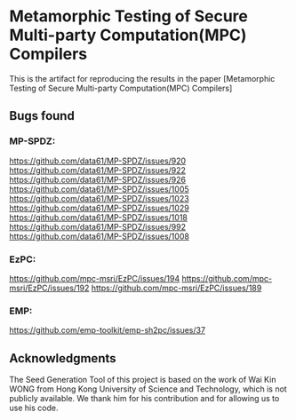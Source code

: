 # Metamorphic Testing of Secure Multi-party Computation(MPC) Compilers
This is the artifact for reproducing 
the results in the paper 
[Metamorphic Testing of Secure Multi-party Computation(MPC) Compilers]

## Bugs found
### MP-SPDZ:
https://github.com/data61/MP-SPDZ/issues/920
https://github.com/data61/MP-SPDZ/issues/922
https://github.com/data61/MP-SPDZ/issues/926
https://github.com/data61/MP-SPDZ/issues/1005
https://github.com/data61/MP-SPDZ/issues/1023
https://github.com/data61/MP-SPDZ/issues/1029
https://github.com/data61/MP-SPDZ/issues/1018
https://github.com/data61/MP-SPDZ/issues/992
https://github.com/data61/MP-SPDZ/issues/1008

### EzPC:
https://github.com/mpc-msri/EzPC/issues/194
https://github.com/mpc-msri/EzPC/issues/192
https://github.com/mpc-msri/EzPC/issues/189

### EMP:
https://github.com/emp-toolkit/emp-sh2pc/issues/37

## Acknowledgments
The Seed Generation Tool of this project is based on the work of Wai Kin WONG from Hong Kong University of Science and Technology, which is not publicly available. We thank him for his contribution and for allowing us to use his code.
